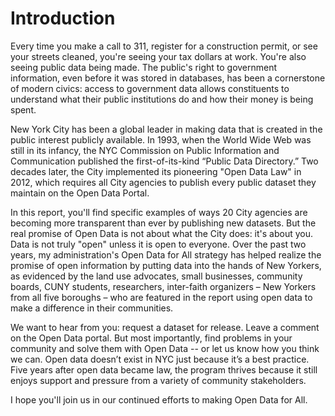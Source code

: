 # Introduction

Every time you make a call to 311, register for a construction permit, or see your streets cleaned, you're seeing your tax dollars at work. You're also seeing public data being made. The public's right to government information, even before it was stored in databases, has been a cornerstone of modern civics: access to government data allows constituents to understand what their public institutions do and how their money is being spent.

New York City has been a global leader in making data that is created in the public interest publicly available. In 1993, when the World Wide Web was still in its infancy, the NYC Commission on Public Information and Communication published the first-of-its-kind “Public Data Directory.” Two decades later, the City implemented its pioneering "Open Data Law" in 2012, which requires all City agencies to publish every public dataset they maintain on the Open Data Portal.

In this report, you'll find specific examples of ways 20 City agencies are becoming more transparent than ever by publishing new datasets. But the real promise of Open Data is not about what the City does: it's about you. Data is not truly "open" unless it is open to everyone. Over the past two years, my administration's Open Data for All strategy has helped realize the promise of open information by putting data into the hands of New Yorkers, as evidenced by the land use advocates, small businesses, community boards, CUNY students, researchers, inter-faith organizers – New Yorkers from all five boroughs – who are featured in the report using open data to make a difference in their communities.

We want to hear from you: request a dataset for release. Leave a comment on the Open Data portal. But most importantly, find problems in your community and solve them with Open Data -- or let us know how you think we can. Open data doesn’t exist in NYC just because it’s a best practice. Five years after open data became law, the program thrives because it still enjoys support and pressure from a variety of community stakeholders.

I hope you'll join us in our continued efforts to making Open Data for All.
